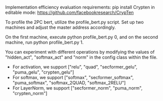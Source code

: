 Implementation efficiency evaluation requirements:
    pip install Crypten in editable mode: https://github.com/facebookresearch/CrypTen
    
To profile the 2PC bert, utilize the profile_bert.py script. Set up two machines and adjust the master address accordingly.

On the first machine, execute python profile_bert.py 0, and on the second machine, run python profile_bert.py 1.

You can experiment with different operations by modifying the values of "hidden_act", "softmax_act" and "norm" in the config class within the file.

- For activation, we support ["relu", "quad", "secformer_gelu", "puma_gelu", "crypten_gelu"]
- For softmax, we support ["softmax", "secformer_softmax", "puma_softmax", "softmax_2QUAD, "softmax_2RELU"]
- For LayerNorm, we support ["secformer_norm", "puma_norm", "crypten_norm"]
